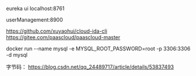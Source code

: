eureka ui
localhost:8761

userManagement:8900


https://github.com/xuyaohui/cloud-ida-cli
https://gitee.com/paascloud/paascloud-master

docker run --name mysql -e MYSQL_ROOT_PASSWORD=root -p 3306:3306 -d mysql


字节码：
https://blog.csdn.net/qq_24489717/article/details/53837493
